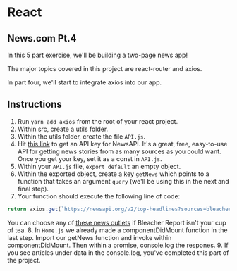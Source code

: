 # React

## News.com Pt.4

In this 5 part exercise, we'll be building a two-page news app!

The major topics covered in this project are react-router and axios. 

In part four, we'll start to integrate axios into our app.

## Instructions
1. Run `yarn add axios` from the root of your react project.
2. Within src, create a utils folder.
3. Within the utils folder, create the file `API.js`.
4. Hit [this link](https://newsapi.org/register) to get an API key for NewsAPI. It's a great, free, easy-to-use API for getting news stories from as many sources as you could want. Once you get your key, set it as a const in `API.js`.
5. Within your `API.js` file, `export default` an empty object.
6. Within the exported object, create a key `getNews` which points to a function that takes an argument `query` (we'll be using this in the next and final step).
7. Your function should execute the following line of code: 
```javascript
return axios.get(`https://newsapi.org/v2/top-headlines?sources=bleacher-report&apiKey=${key}`);
```
You can choose any of [these news outlets](https://newsapi.org/sources) if Bleacher Report isn't your cup of tea.
8. In `Home.js` we already made a componentDidMount function in the last step. Import our getNews function and invoke within componentDidMount. Then within a promise, console.log the respones.
9. If you see articles under data in the console.log, you've completed this part of the project.
